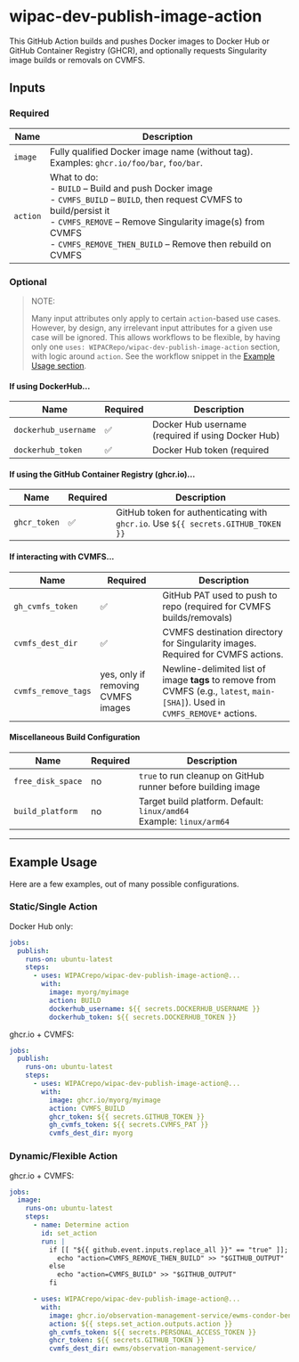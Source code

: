 # wipac-dev-publish-image-action

This GitHub Action builds and pushes Docker images to Docker Hub or GitHub Container Registry (GHCR), and optionally requests Singularity image builds or removals on CVMFS.

## Inputs

### Required

| Name     | Description                                                                                                                                                                                                                                            |
|----------|--------------------------------------------------------------------------------------------------------------------------------------------------------------------------------------------------------------------------------------------------------|
| `image`  | Fully qualified Docker image name (without tag).<br>Examples: `ghcr.io/foo/bar`, `foo/bar`.                                                                                                                                                            |
| `action` | What to do:<br>- `BUILD` – Build and push Docker image<br>- `CVMFS_BUILD` – `BUILD`, then request CVMFS to build/persist it<br>- `CVMFS_REMOVE` – Remove Singularity image(s) from CVMFS<br>- `CVMFS_REMOVE_THEN_BUILD` – Remove then rebuild on CVMFS |

### Optional

> NOTE:
>
> Many input attributes only apply to certain `action`-based use cases. However, by design, any irrelevant input attributes for a given use case will be ignored. This allows workflows to be flexible, by having only one `uses: WIPACRepo/wipac-dev-publish-image-action` section, with logic around `action`. See the workflow snippet in the [Example Usage section](#example-usage).

#### If using DockerHub...

| Name                 | Required | Description                                        |
|----------------------|----------|----------------------------------------------------|
| `dockerhub_username` | ✅        | Docker Hub username (required if using Docker Hub) |
| `dockerhub_token`    | ✅        | Docker Hub token (required                         

#### If using the GitHub Container Registry (ghcr.io)...

| Name         | Required | Description                                                                       |
|--------------|----------|-----------------------------------------------------------------------------------|
| `ghcr_token` | ✅        | GitHub token for authenticating with `ghcr.io`. Use `${{ secrets.GITHUB_TOKEN }}` |

#### If interacting with CVMFS...

| Name                | Required                           | Description                                                                                                                    |
|---------------------|------------------------------------|--------------------------------------------------------------------------------------------------------------------------------|
| `gh_cvmfs_token`    | ✅                                  | GitHub PAT used to push to repo (required for CVMFS builds/removals)                                                           |
| `cvmfs_dest_dir`    | ✅                                  | CVMFS destination directory for Singularity images. Required for CVMFS actions.                                                |
| `cvmfs_remove_tags` | yes, only if removing CVMFS images | Newline-delimited list of image **tags** to remove from CVMFS (e.g., `latest`, `main-[SHA]`). Used in `CVMFS_REMOVE*` actions. |

#### Miscellaneous Build Configuration

| Name              | Required | Description                                                             |
|-------------------|----------|-------------------------------------------------------------------------|
| `free_disk_space` | no       | `true` to run cleanup on GitHub runner before building image            |
| `build_platform`  | no       | Target build platform. Default: `linux/amd64`<br>Example: `linux/arm64` |

---

## Example Usage

Here are a few examples, out of many possible configurations.

### Static/Single Action

Docker Hub only:

```yaml
jobs:
  publish:
    runs-on: ubuntu-latest
    steps:
      - uses: WIPACrepo/wipac-dev-publish-image-action@...
        with:
          image: myorg/myimage
          action: BUILD
          dockerhub_username: ${{ secrets.DOCKERHUB_USERNAME }}
          dockerhub_token: ${{ secrets.DOCKERHUB_TOKEN }}
```

ghcr.io + CVMFS:

```yaml
jobs:
  publish:
    runs-on: ubuntu-latest
    steps:
      - uses: WIPACrepo/wipac-dev-publish-image-action@...
        with:
          image: ghcr.io/myorg/myimage
          action: CVMFS_BUILD
          ghcr_token: ${{ secrets.GITHUB_TOKEN }}
          gh_cvmfs_token: ${{ secrets.CVMFS_PAT }}
          cvmfs_dest_dir: myorg
```

### Dynamic/Flexible Action

ghcr.io + CVMFS:

```yaml
jobs:
  image:
    runs-on: ubuntu-latest
    steps:
      - name: Determine action
        id: set_action
        run: |
          if [[ "${{ github.event.inputs.replace_all }}" == "true" ]]; then
            echo "action=CVMFS_REMOVE_THEN_BUILD" >> "$GITHUB_OUTPUT"
          else
            echo "action=CVMFS_BUILD" >> "$GITHUB_OUTPUT"
          fi

      - uses: WIPACrepo/wipac-dev-publish-image-action@...
        with:
          image: ghcr.io/observation-management-service/ewms-condor-benchmarking
          action: ${{ steps.set_action.outputs.action }}
          gh_cvmfs_token: ${{ secrets.PERSONAL_ACCESS_TOKEN }}
          ghcr_token: ${{ secrets.GITHUB_TOKEN }}
          cvmfs_dest_dir: ewms/observation-management-service/
```
